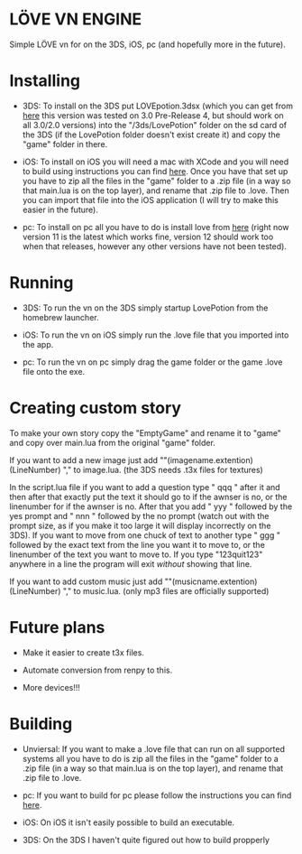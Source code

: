 # LÖVE VN ENGINE

 Simple LÖVE vn for on the 3DS, iOS, pc (and hopefully more in the future).

# Installing

- 3DS: To install on the 3DS put LOVEpotion.3dsx (which you can get from [here](https://github.com/lovebrew/lovepotion/releases) this version was tested on 3.0 Pre-Release 4, but should work on all 3.0/2.0 versions) into the "/3ds/LovePotion" folder on the sd card of the 3DS (if the LovePotion folder doesn't exist create it) and copy the "game" folder in there.

- iOS: To install on iOS you will need a mac with XCode and you will need to build using instructions you can find [here](https://github.com/love2d/love#iOS). Once you have that set up you have to zip all the files in the "game" folder to a .zip file (in a way so that main.lua is on the top layer), and rename that .zip file to .love. Then you can import that file into the iOS application (I will try to make this easier in the future).

- pc: To install on pc all you have to do is install love from [here](https://github.com/love2d/love/releases) (right now version 11 is the latest which works fine, version 12 should work too when that releases, however any other versions have not been tested).

# Running

- 3DS: To run the vn on the 3DS simply startup LovePotion from the homebrew launcher.

- iOS: To run the vn on iOS simply run the .love file that you imported into the app.

- pc: To run the vn on pc simply drag the game folder or the game .love file onto the exe.

# Creating custom story

To make your own story copy the "EmptyGame" and rename it to "game" and copy over main.lua from the original "game" folder.

If you want to add a new image just add ""(imagename.extention) (LineNumber) "," to image.lua. (the 3DS needs .t3x files for textures)

In the script.lua file if you want to add a question type " qqq " after it and then after that exactly put the text it should go to if the awnser is no, or the linenumber for if the awnser is no. After that you add " yyy " followed by the yes prompt and " nnn " followed by the no prompt (watch out with the prompt size, as if you make it too large it will display incorrectly on the 3DS).
If you want to move from one chuck of text to another type " ggg " followed by the exact text from the line you want it to move to, or the linenumber of the text you want to move to.
If you type "123quit123" anywhere in a line the program will exit *without* showing that line.

If you want to add custom music just add ""(musicname.extention) (LineNumber) "," to music.lua. (only mp3 files are officially supported)

# Future plans

- Make it easier to create t3x files.

- Automate conversion from renpy to this.

- More devices!!!

# Building

- Unviersal: If you want to make a .love file that can run on all supported systems all you have to do is zip all the files in the "game" folder to a .zip file (in a way so that main.lua is on the top layer), and rename that .zip file to .love.

- pc: If you want to build for pc please follow the instructions you can find [here](https://love2d.org/wiki/Game_Distribution#Creating_a_Windows_Executable).

- iOS: On iOS it isn't easily possible to build an executable.

- 3DS: On the 3DS I haven't quite figured out how to build propperly
